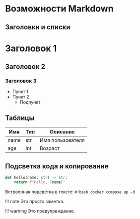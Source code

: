 # Возможности Markdown

## Заголовки и списки

# Заголовок 1
## Заголовок 2
### Заголовок 3

- Пункт 1
- Пункт 2
  - Подпункт

## Таблицы

| Имя     | Тип    | Описание         |
|---------|--------|-------------------|
| name    | str    | Имя пользователя |
| age     | int    | Возраст           |

## Подсветка кода и копирование

```python linenums="1" hl_lines="2"
def hello(name: str) -> str:
    return f"Hello, {name}"
```

Встроенная подсветка в тексте: `#!bash docker compose up -d`

!!! note
    Это просто заметка.

!!! warning
    Это предупреждение.
